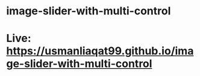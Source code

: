 # image-slider-with-multi-control

# Live: https://usmanliaqat99.github.io/image-slider-with-multi-control
